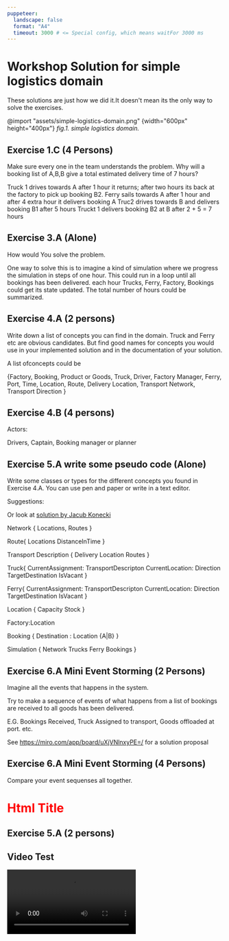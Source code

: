 ```yaml
---
puppeteer:
  landscape: false
  format: "A4"
  timeout: 3000 # <= Special config, which means waitFor 3000 ms
---
```


# Workshop Solution for simple logistics domain

These solutions are just how we did it.It doesn't mean its the only way to solve the exercises.


@import "assets/simple-logistics-domain.png" {width="600px" height="400px"}
*fig.1. simple logistics domain.*

## Exercise 1.C (4 Persons)

Make sure every one in the team understands the problem. Why will a booking list of A,B,B give a total estimated delivery time of 7 hours?

Truck 1 drives towards  A  after 1 hour it returns; after two hours its back at the factory to pick up  booking B2.
Ferry sails towards A after 1 hour and after 4 extra hour it delivers booking A
Truc2 drives towards B and delivers booking B1 after 5 hours
Truckt 1 delivers booking B2 at B after 2 + 5 = 7 hours


## Exercise 3.A (Alone) 

How would You solve the problem.

One way to solve this is to imagine a kind of simulation where we progress the simulation in steps of one hour.
This could run in a loop until all bookings has been delivered.
each hour
Trucks, Ferry, Factory, Bookings could get its state updated. 
The total number  of hours could be summarized.  

## Exercise 4.A (2 persons)

Write down a list of concepts you can find in the domain. Truck and Ferry etc are obvious candidates. But find good names for concepts you would use in your implemented solution and in the documentation of your solution.

A list ofconcepts could be

{Factory, Booking, Product or Goods, Truck, Driver, Factory Manager, Ferry, Port, Time, Location, Route, Delivery Location, Transport Network, Transport Direction }




## Exercise 4.B (4 persons)

Actors:

Drivers, Captain, Booking manager or planner


## Exercise 5.A write some pseudo code (Alone)

Write some classes or types for the different concepts you found in Exercise 4.A.
You can use pen and paper or write in a text editor.


Suggestions:

Or look at [solution by Jacub Konecki](https://github.com/jkonecki/SoftwarePark/tree/master/TransportTycoon/TransportTycoon)

Network {
  Locations,
  Routes
}

Route{
  Locations
  DistanceInTime
}

Transport Description {
  Delivery Location
  Routes
}

Truck{
  CurrentAssignment: TransportDescripton
  CurrentLocation:
  Direction
  TargetDestination
  IsVacant
}

Ferry{
  CurrentAssignment: TransportDescripton
  CurrentLocation:
  Direction
  TargetDestination
  IsVacant
}


Location {
  Capacity
  Stock
}

Factory:Location

Booking {
  Destination : Location {A|B}
}

Simulation {
 Network
 Trucks
 Ferry
 Bookings
}

## Exercise 6.A Mini Event Storming (2 Persons)

Imagine all the events that happens in the system. 

Try to make a sequence of events of what happens from a list of bookings are received to all goods has been delivered.

E.G. Bookings Received, Truck Assigned to transport, Goods offloaded at port. etc. 

See https://miro.com/app/board/uXjVNlnxyPE=/ for a solution proposal

## Exercise 6.A Mini Event Storming (4 Persons)

Compare your event sequenses all together.




<H1 style="color:red"> Html Title </H1>



## Exercise 5.A (2 persons)





## Video Test



<video controls>
  <source src="assets/Nasa-Mars-Mobile-Android-optimized_preview.mp4" type="video/mp4">
  Your browser does not support the video tag.
</video>










